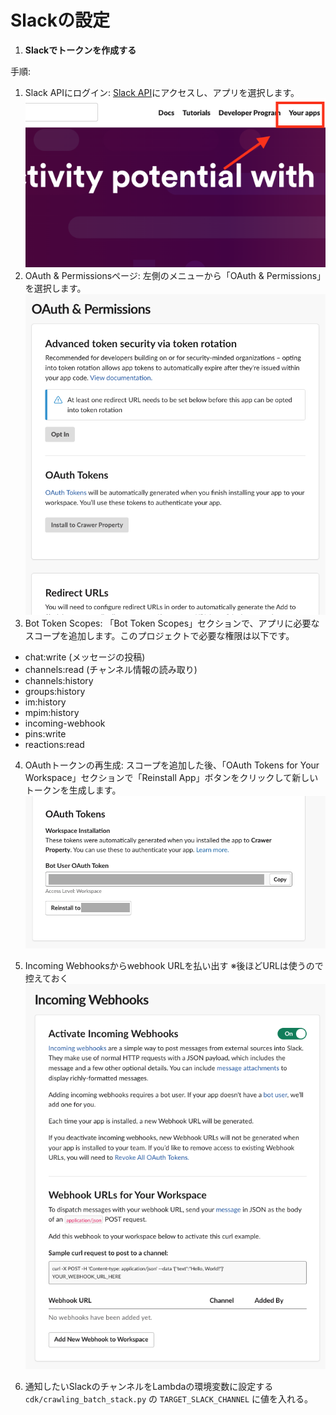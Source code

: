 # Slackの設定

1. **Slackでトークンを作成する**

手順:

1. Slack APIにログイン: [Slack API](https://api.slack.com/)にアクセスし、アプリを選択します。
![Slack API](images/slack-api-top.png)
2. OAuth & Permissionsページ: 左側のメニューから「OAuth & Permissions」を選択します。
![OAuth & Permissions](images/oauth-permissions.png)
3. Bot Token Scopes: 「Bot Token Scopes」セクションで、アプリに必要なスコープを追加します。このプロジェクトで必要な権限は以下です。

- chat:write (メッセージの投稿)
- channels:read (チャンネル情報の読み取り)
- channels:history
- groups:history
- im:history
- mpim:history
- incoming-webhook
- pins:write
- reactions:read

4. OAuthトークンの再生成: スコープを追加した後、「OAuth Tokens for Your Workspace」セクションで「Reinstall App」ボタンをクリックして新しいトークンを生成します。
![oauth-token](images/oauth-tokens.png)

5. Incoming Webhooksからwebhook URLを払い出す
※後ほどURLは使うので控えておく
![webhooks](images/webhooks.png)

6. 通知したいSlackのチャンネルをLambdaの環境変数に設定する
`cdk/crawling_batch_stack.py` の `TARGET_SLACK_CHANNEL` に値を入れる。
